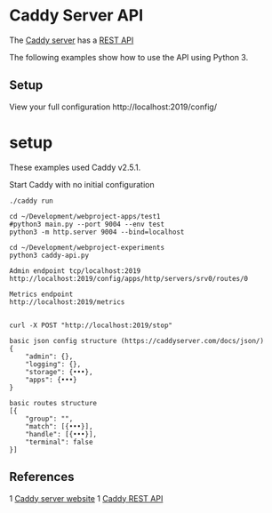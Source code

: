 # Caddy Server API
The [Caddy server](https://caddyserver.com/) has a [REST API](https://caddyserver.com/docs/quick-starts/api)

The following examples show how to use the API using Python 3.

## Setup

View your full configuration
http://localhost:2019/config/

# setup
These examples used Caddy v2.5.1.

Start Caddy with no initial configuration

`./caddy run`

```
cd ~/Development/webproject-apps/test1
#python3 main.py --port 9004 --env test
python3 -m http.server 9004 --bind=localhost

cd ~/Development/webproject-experiments
python3 caddy-api.py

Admin endpoint tcp/localhost:2019
http://localhost:2019/config/apps/http/servers/srv0/routes/0

Metrics endpoint
http://localhost:2019/metrics


curl -X POST "http://localhost:2019/stop"

basic json config structure (https://caddyserver.com/docs/json/)
{
    "admin": {},
    "logging": {},
    "storage": {•••},
    "apps": {•••}
}

basic routes structure
[{
    "group": "",
    "match": [{•••}],
    "handle": [{•••}],
    "terminal": false
}]
```



## References
1 [Caddy server website](https://caddyserver.com/)
1 [Caddy REST API](https://caddyserver.com/docs/quick-starts/api)
